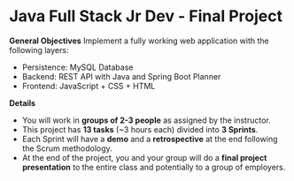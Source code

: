 # Java Full Stack Jr Dev - Final Project


**General Objectives**
Implement a fully working web application with the following layers:
* Persistence: MySQL Database
* Backend: REST API with Java and Spring Boot Planner
* Frontend: JavaScript + CSS + HTML

**Details**

* You will work in **groups of 2-3 people** as assigned by the instructor. 
* This project has **13 tasks** (~3 hours each) divided into **3 Sprints**.
* Each Sprint will have a **demo** and a **retrospective** at the end following the Scrum methodology.
* At the end of the project, you and your group will do a **final project presentation** to the entire class and potentially to a group of employers.


